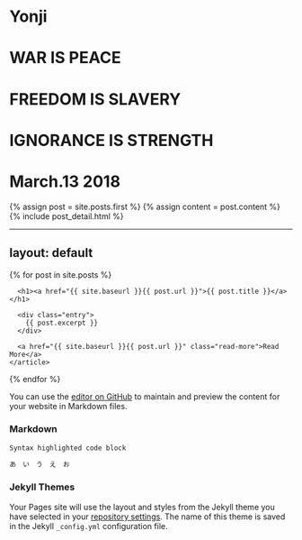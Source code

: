 # Yonji

# WAR IS PEACE
# FREEDOM IS SLAVERY
# IGNORANCE IS STRENGTH

# March.13 2018

<div class="blog-index">  
  {% assign post = site.posts.first %}
  {% assign content = post.content %}
  {% include post_detail.html %}
</div>

---
layout: default
---

<div class="posts">
  {% for post in site.posts %}
    <article class="post">

      <h1><a href="{{ site.baseurl }}{{ post.url }}">{{ post.title }}</a></h1>

      <div class="entry">
        {{ post.excerpt }}
      </div>

      <a href="{{ site.baseurl }}{{ post.url }}" class="read-more">Read More</a>
    </article>
  {% endfor %}
</div>


You can use the [editor on GitHub](https://github.com/Amoko/amoko.github.io/edit/master/index.md) to maintain and preview the content for your website in Markdown files.


### Markdown


```markdown
Syntax highlighted code block

あ　い　う　え　お

```


### Jekyll Themes

Your Pages site will use the layout and styles from the Jekyll theme you have selected in your [repository settings](https://github.com/Amoko/amoko.github.io/settings). The name of this theme is saved in the Jekyll `_config.yml` configuration file.



<!-- Global site tag (gtag.js) - Google Analytics -->
<script async src="https://www.googletagmanager.com/gtag/js?id=UA-115616798-1"></script>
<script>
  window.dataLayer = window.dataLayer || [];
  function gtag(){dataLayer.push(arguments);}
  gtag('js', new Date());

  gtag('config', 'UA-115616798-1');
</script>
